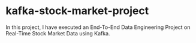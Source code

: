 # kafka-stock-market-project
In this project, I have executed an End-To-End Data Engineering Project on Real-Time Stock Market Data using Kafka.
